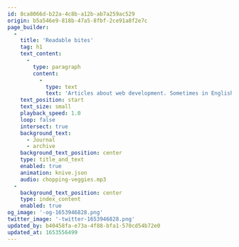 ```yaml
---
id: 8ca8066d-b22a-4c8b-a12b-ab7a259ac529
origin: b5a546e9-818b-47a5-8fbf-2ce91a8f2e7c
page_builder:
  -
    title: 'Readable bites'
    tag: h1
    text_content:
      -
        type: paragraph
        content:
          -
            type: text
            text: 'Articles about web development. Sometimes in English, sometimes in Dutch.'
    text_position: start
    text_size: small
    playback_speed: 1.0
    loop: false
    intersect: true
    background_text:
      - Journal
      - archive
    background_text_position: center
    type: title_and_text
    enabled: true
    animation: knive.json
    audio: chopping-veggies.mp3
  -
    background_text_position: center
    type: index_content
    enabled: true
og_image: '-og-1653946828.png'
twitter_image: '-twitter-1653946828.png'
updated_by: b40458fa-e73a-4f88-bfa1-570cd54b72e0
updated_at: 1653556499
---
```

